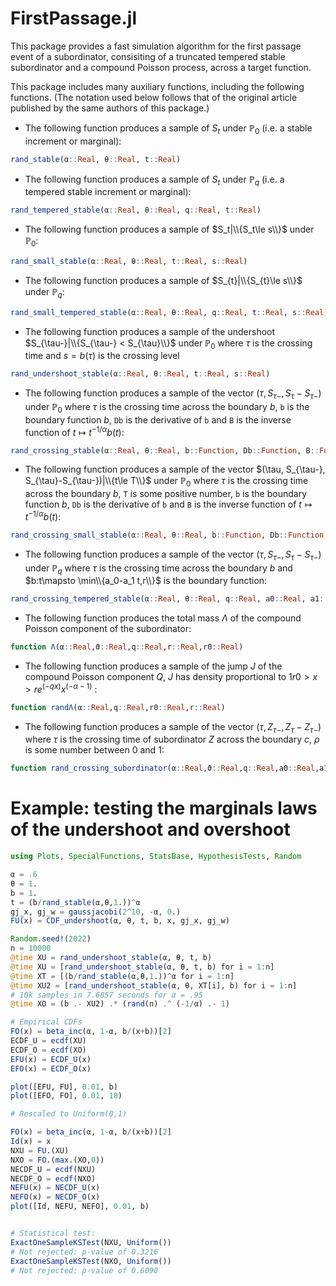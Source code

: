 # FirstPassage.jl
This package provides a fast simulation algorithm for the first passage event of a subordinator, consisiting of a truncated tempered stable subordinator and a compound Poisson process, across a target function. 


This package includes many auxiliary functions, including the following functions. (The notation used below follows that of the original article published by the same authors of this package.)

* The following function produces a sample of $S_t$ under $\mathbb{P}_0$ (i.e. a stable increment or marginal):
```julia
rand_stable(α::Real, θ::Real, t::Real)
```

* The following function produces a sample of $S_t$ under $\mathbb{P}_q$ (i.e. a tempered stable increment or marginal):
```julia
rand_tempered_stable(α::Real, θ::Real, q::Real, t::Real)
```

* The following function produces a sample of $S_t|\\{S_t\le s\\}$ under $\mathbb{P}_0$:
```julia
rand_small_stable(α::Real, θ::Real, t::Real, s::Real)
```

* The following function produces a sample of $S_{t}|\\{S_{t}\le s\\}$ under $\mathbb{P}_{q}$:
```julia
rand_small_tempered_stable(α::Real, θ::Real, q::Real, t::Real, s::Real)
```

* The following function produces a sample of the undershoot $S_{\tau-}|\\{S_{\tau-} < S_{\tau}\\}$ under $\mathbb{P}_{0}$ where $\tau$ is the crossing time and $s = b(\tau)$ is the crossing level 
```julia
rand_undershoot_stable(α::Real, θ::Real, t::Real, s::Real)
```

* The following function produces a sample of the vector $(\tau, S_{\tau-}, S_{\tau}-S_{\tau-})$ under $\mathbb{P}_0$ where $\tau$ is the crossing time across the boundary $b$, `b` is the boundary function $b$, `Db` is the derivative of `b` and `B` is the inverse function of $t \mapsto t^{-1/\alpha}b(t)$: 
```julia 
rand_crossing_stable(α::Real, θ::Real, b::Function, Db::Function, B::Function)
```

* The following function produces a sample of the vector $(\tau, S_{\tau-}, S_{\tau}-S_{\tau-})|\\{t\le T\\}$ under $\mathbb{P}_0$ where $\tau$ is the crossing time across the boundary $b$, `T` is some positive number, `b` is the boundary function $b$, `Db` is the derivative of `b` and `B` is the inverse function of $t \mapsto t^{-1/\alpha}b(t)$:
```julia
rand_crossing_small_stable(α::Real, θ::Real, b::Function, Db::Function, B::Function, T::Real)
```

* The following function produces a sample of the vector $(\tau, S_{\tau-}, S_{\tau}-S_{\tau-})$ under $\mathbb{P}_q$ where $\tau$ is the crossing time across the boundary $b$ and $b:t\mapsto \min\\{a_0-a_1 t,r\\}$ is the boundary function:
```julia
rand_crossing_tempered_stable(α::Real, θ::Real, q::Real, a0::Real, a1::Real, r::Real)
```

* The following function produces the total mass $\Lambda$ of the compound Poisson component of the subordinator:
```julia
function Λ(α::Real,ϑ::Real,q::Real,r::Real,r0::Real) 
```

* The following function produces a sample of the jump $J$ of the compound Poisson component $Q$, $J$ has density proportional to $1{r0>x>r}e^(-qx)x^(-α-1)$ :
```julia
function randΛ(α::Real,q::Real,r0::Real,r::Real)
```

* The following function produces a sample of the vector $(\tau, Z_{\tau-}, Z_{\tau}-Z_{\tau-})$ where $\tau$ is the crossing time of subordinator $Z$ across the boundary $c$, $\rho$ is some number between $0$ and $1$:
```julia
function rand_crossing_subordinator(α::Real,ϑ::Real,q::Real,a0::Real,a1::Real,r::Real,ρ::Real,r0::Real,Λ0::Real,randΛ0::Function)
```

# Example: testing the marginals laws of the undershoot and overshoot

```julia
using Plots, SpecialFunctions, StatsBase, HypothesisTests, Random

α = .6
θ = 1.
b = 1.
t = (b/rand_stable(α,θ,1.))^α
gj_x, gj_w = gaussjacobi(2^10, -α, 0.)
FU(x) = CDF_undershoot(α, θ, t, b, x, gj_x, gj_w)

Random.seed!(2022)
n = 10000
@time XU = rand_undershoot_stable(α, θ, t, b)
@time XU = [rand_undershoot_stable(α, θ, t, b) for i = 1:n]
@time XT = [(b/rand_stable(α,θ,1.))^α for i = 1:n]
@time XU2 = [rand_undershoot_stable(α, θ, XT[i], b) for i = 1:n]
# 10k samples in 7.6857 seconds for α = .95
@time XO = (b .- XU2) .* (rand(n) .^ (-1/α) .- 1)

# Empirical CDFs
FO(x) = beta_inc(α, 1-α, b/(x+b))[2]
ECDF_U = ecdf(XU)
ECDF_O = ecdf(XO)
EFU(x) = ECDF_U(x)
EFO(x) = ECDF_O(x)

plot([EFU, FU], 0.01, b)
plot([EFO, FO], 0.01, 10)

# Rescaled to Uniform(0,1)

FO(x) = beta_inc(α, 1-α, b/(x+b))[2]
Id(x) = x
NXU = FU.(XU)
NXO = FO.(max.(XO,0))
NECDF_U = ecdf(NXU)
NECDF_O = ecdf(NXO)
NEFU(x) = NECDF_U(x)
NEFO(x) = NECDF_O(x)
plot([Id, NEFU, NEFO], 0.01, b)


# Statistical test:
ExactOneSampleKSTest(NXU, Uniform())
# Not rejected: p-value of 0.3216
ExactOneSampleKSTest(NXO, Uniform())
# Not rejected: p-value of 0.6090
```
